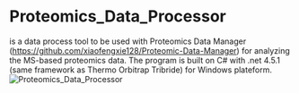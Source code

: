 # Proteomics_Data_Processor
 is a data process tool to be used with Proteomics Data Manager (https://github.com/xiaofengxie128/Proteomic-Data-Manager) for analyzing the MS-based proteomics data. The program is built on C# with .net 4.5.1 (same framework as Thermo Orbitrap Tribride) for Windows plateform. 
![Proteomics_Data_Processor](https://user-images.githubusercontent.com/77813931/155815855-36759ab4-4cb6-45aa-8e5d-2e8e8d8eeeb4.PNG)
